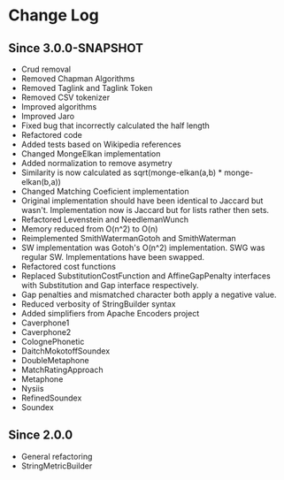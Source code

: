 Change Log
==========

## Since 3.0.0-SNAPSHOT ##

 - Crud removal
  - Removed Chapman Algorithms
  - Removed Taglink and Taglink Token
  - Removed CSV tokenizer
 - Improved algorithms
  - Improved Jaro
   - Fixed bug that incorrectly calculated the half length
   - Refactored code
   - Added tests based on Wikipedia references
  - Changed MongeElkan implementation
   - Added normalization to remove asymetry
   - Similarity is now calculated as sqrt(monge-elkan(a,b) * monge-elkan(b,a))
  - Changed Matching Coeficient implementation
   - Original implementation should have been identical to Jaccard but wasn't. Implementation now is Jaccard but for lists rather then sets.
  - Refactored Levenstein and NeedlemanWunch
   - Memory reduced from O(n^2) to O(n)
  - Reimplemented SmithWatermanGotoh and SmithWaterman
  - SW implementation was Gotoh's O(n^2) implementation. SWG was regular SW. Implementations have been swapped.
  - Refactored cost functions 
   - Replaced SubstitutionCostFunction and AffineGapPenalty interfaces with Substitution and Gap interface respectively.
   - Gap penalties and mismatched character both apply a negative value.
 - Reduced verbosity of StringBuilder syntax
 - Added simplifiers from Apache Encoders project	
  - Caverphone1
  - Caverphone2
  - ColognePhonetic
  - DaitchMokotoffSoundex
  - DoubleMetaphone
  - MatchRatingApproach
  - Metaphone
  - Nysiis
  - RefinedSoundex
  - Soundex
      
## Since 2.0.0 ##

 - General refactoring
 - StringMetricBuilder
 


